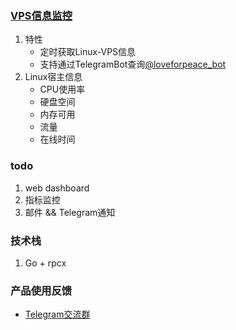 ### [VPS信息监控](https://github.com/cloudapp3/host)
1. 特性
    - 定时获取Linux-VPS信息
    - 支持通过TelegramBot查询[@loveforpeace_bot](https://t.me/loveforpeace_bot)
2. Linux宿主信息
    - CPU使用率
    - 硬盘空间
    - 内存可用
    - 流量
    - 在线时间


### todo
1. web dashboard
2. 指标监控
3. 邮件 && Telegram通知

### 技术栈
1. Go + rpcx

### 产品使用反馈
- [Telegram交流群](https://t.me/VPSTG)